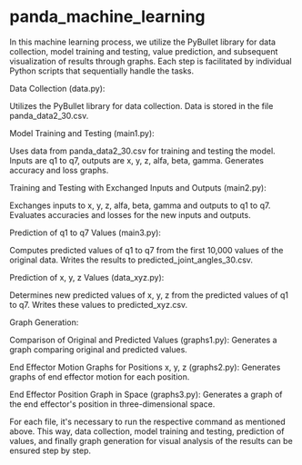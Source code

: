 # panda_machine_learning

In this machine learning process, we utilize the PyBullet library for data collection, model training and testing, value prediction, and subsequent visualization of results through graphs. Each step is facilitated by individual Python scripts that sequentially handle the tasks.

Data Collection (data.py):

Utilizes the PyBullet library for data collection. Data is stored in the file panda_data2_30.csv.

Model Training and Testing (main1.py):

Uses data from panda_data2_30.csv for training and testing the model. Inputs are q1 to q7, outputs are x, y, z, alfa, beta, gamma. Generates accuracy and loss graphs.

Training and Testing with Exchanged Inputs and Outputs (main2.py):

Exchanges inputs to x, y, z, alfa, beta, gamma and outputs to q1 to q7. Evaluates accuracies and losses for the new inputs and outputs.

Prediction of q1 to q7 Values (main3.py):

Computes predicted values of q1 to q7 from the first 10,000 values of the original data. Writes the results to predicted_joint_angles_30.csv.

Prediction of x, y, z Values (data_xyz.py):

Determines new predicted values of x, y, z from the predicted values of q1 to q7. Writes these values to predicted_xyz.csv.

Graph Generation:

Comparison of Original and Predicted Values (graphs1.py): Generates a graph comparing original and predicted values.

End Effector Motion Graphs for Positions x, y, z (graphs2.py): Generates graphs of end effector motion for each position.

End Effector Position Graph in Space (graphs3.py): Generates a graph of the end effector's position in three-dimensional space.

For each file, it's necessary to run the respective command as mentioned above. This way, data collection, model training and testing, prediction of values, and finally graph generation for visual analysis of the results can be ensured step by step.
